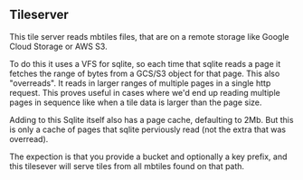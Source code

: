 ## Tileserver


This tile server reads mbtiles files, that are on a remote storage like Google Cloud Storage or AWS S3.

To do this it uses a VFS for sqlite, so each time that sqlite reads a page it fetches the range of bytes from a GCS/S3 object for that page.  This also "overreads". It reads in larger ranges of multiple pages in a single http request. This proves useful in cases where we'd end up reading multiple pages in sequence like when a tile data is larger than the page size.

Adding to this Sqlite itself also has a page cache, defaulting to 2Mb. But this is only a cache of pages that sqlite perviously read (not the extra that was overread).


The expection is that you provide a bucket and optionally a key prefix, and this tilesever will serve tiles from all mbtiles found on that path.

